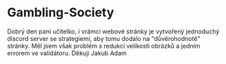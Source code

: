 # Gambling-Society

Dobrý den paní učitelko, i vrámci webové stránky je vytvořený jednoduchý discord server se strategiemi, aby tomu dodalo na "důvěrohodnotě" stránky. Měl jsem však problém s redukcí velikosti obrázků a jedním errorem ve validátoru. 
Děkuji Jakub Adam
